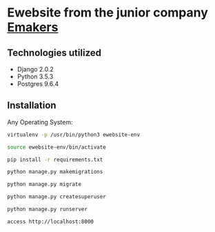 # Ewebsite from the junior company [Emakers](https://168.61.41.66)

## Technologies utilized
* Django 2.0.2
* Python 3.5.3
* Postgres 9.6.4

## Installation

Any Operating System:

```sh
virtualenv -p /usr/bin/python3 ewebsite-env

source ewebsite-env/bin/activate

pip install -r requirements.txt

python manage.py makemigrations

python manage.py migrate

python manage.py createsuperuser

python manage.py runserver

access http://localhost:8000
```

[//]: # (ADM DO DJANGO. User: william; Pass: williamabreu)
[//]: # (ADM DO MYSQL. User: william; Pass: william)
[//]: # (ADM DO UBUNTU. User: user; Pass: user)